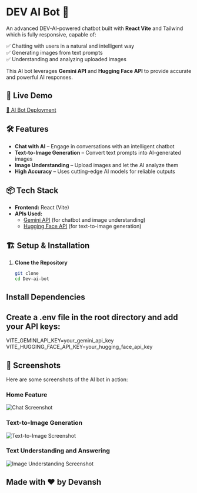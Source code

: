 # DEV AI Bot 🤖  

An advanced DEV-AI-powered chatbot built with **React Vite** and Tailwind which is fully responsive, capable of:  

✅ Chatting with users in a natural and intelligent way  
✅ Generating images from text prompts  
✅ Understanding and analyzing uploaded images  

This AI bot leverages **Gemini API** and **Hugging Face API** to provide accurate and powerful AI responses.  

## 🚀 Live Demo  
[🔗 AI Bot Deployment](https://dev-ai-bot.netlify.app/)  

## 🛠️ Features  
- **Chat with AI** – Engage in conversations with an intelligent chatbot  
- **Text-to-Image Generation** – Convert text prompts into AI-generated images  
- **Image Understanding** – Upload images and let the AI analyze them  
- **High Accuracy** – Uses cutting-edge AI models for reliable outputs  

## 📦 Tech Stack  
- **Frontend:** React (Vite)  
- **APIs Used:**  
  - [Gemini API](https://ai.google.dev/) (for chatbot and image understanding)  
  - [Hugging Face API](https://huggingface.co/) (for text-to-image generation)  

## 🏗️ Setup & Installation  

1. **Clone the Repository**  
   ```sh
   git clone
   cd Dev-ai-bot
## Install Dependencies


## Create a .env file in the root directory and add your API keys:
VITE_GEMINI_API_KEY=your_gemini_api_key
VITE_HUGGING_FACE_API_KEY=your_hugging_face_api_key


## 📸 Screenshots  
Here are some screenshots of the AI bot in action:  

### Home Feature  
![Chat Screenshot](./src/assets/home.png)  

### Text-to-Image Generation  
![Text-to-Image Screenshot](./src/assets/text-image.png)  

### Text Understanding and Answering
![Image Understanding Screenshot](./src/assets/text-text.png)  


## Made with ❤️ by Devansh